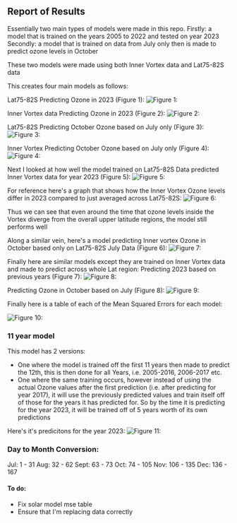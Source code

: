 ## Report of Results

Essentially two main types of models were made in this repo. 
Firstly: a model that is trained on the years 2005 to 2022 and tested on year 2023
Secondly: a model that is trained on data from July only then is made to predict ozone levels in October

These two models were made using both Inner Vortex data and Lat75-82S data

This creates four main models as follows:

Lat75-82S Predicting Ozone in 2023 (Figure 1):
![Figure 1:](/Figures/Lat75-82S-TestYear2023.png)

Inner Vortex data Predicting Ozone in 2023 (Figure 2):
![Figure 2:](/Figures/InnverVortex-TestYear2023.png)

Lat75-82S Predicting October Ozone based on July only (Figure 3):
![Figure 3:](/Figures/Oct-Jul-Lat75-82S.png)

Inner Vortex Predicting October Ozone based on July only (Figure 4):
![Figure 4:](/Figures/Oct-Jul-InnerVortex.png)


Next I looked at how well the model trained on Lat75-82S Data predicted Inner Vortex data for year 2023 (Figure 5):
![Figure 5:](/Figures/Lat75-82S-Predicting-InnerO3-2023.png)

For reference here's a graph that shows how the Inner Vortex Ozone levels differ in 2023 compared to just averaged across Lat75-82S:
![Figure 6:](/Figures/Innervs75-82SlO3Levels2023.png)

Thus we can see that even around the time that ozone levels inside the Vortex diverge from the overall upper latitude regions, the model still performs well

Along a similar vein, here's a model predicting Inner vortex Ozone in October based only on Lat75-82S July Data (Figure 6):
![Figure 7:](/Figures/Lat75-82SJuly-PredictingInnerOctoberOzone.png)


Finally here are similar models except they are trained on Inner Vortex data and made to predict across whole Lat region:
Predicting 2023 based on previous years (Figure 7):
![Figure 8:](/Figures/InnerVortexPredLat7582-2023.png)

Predicting Ozone in October based on July (Figure 8):
![Figure 9:](/Figures/InnerVortJulyPredLat75-82SOct.png)


Finally here is a table of each of the Mean Squared Errors for each model:

![Figure 10:](/Figures/mse_table.png)


### 11 year model
This model has 2 versions: 
- One where the model is trained off the first 11 years then made to predict the 12th, this is then done for all Years, i.e. 2005-2016, 2006-2017 etc.
- One where the same training occurs, however instead of using the actual Ozone values after the first prediction (i.e. after predicting for year 2017), it will use the previously predicted values and train itself off of those for the years it has predicted for. So by the time it is predicting for the year 2023, it will be trained off of 5 years worth of its own predictions

Here's it's predicitons for the year 2023:
![Figure 11:](/Figures/solar-cycle-2022.png)



### Day to Month Conversion:
Jul: 1 - 31
Aug: 32 - 62
Sept: 63 - 73
Oct: 74 - 105
Nov: 106 - 135
Dec: 136 - 167


#### To do:
- Fix solar model mse table
- Ensure that I'm replacing data correctly 